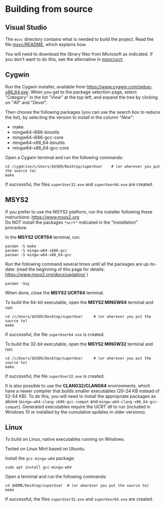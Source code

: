 
Building from source
====================


Visual Studio
-------------

The `msvc` directory contains what is needed to build the project. Read the file
[msvc/README](msvc/README.md), which explains how.

You will need to download the library files from Microsoft as indicated. If you
don't want to do this, see the alternative in [msvc/ucrt](msvc/ucrt).



Cygwin
------

Run the Cygwin installer, available from <https://www.cygwin.com/setup-x86_64.exe>.
When you get to the package selection page, select "_Category_" in the list "_View_"
at the top left, and expand the tree by clicking on "_All_" and "_Devel_".

Then choose the following packages (you can use the search box to reduce the
list), by selecting the version to install in the column "_New_":

- make
- mingw64-i686-binutils
- mingw64-i686-gcc-core
- mingw64-x86_64-binutils
- mingw64-x86_64-gcc-core

Open a Cygwin terminal and run the following commands:

	cd /cygdrive/c/Users/$USER/Desktop/superUser 	# (or wherever you put the source to)
	make

If successful, the files `superUser32.exe` and `superUser64.exe` are created.



MSYS2
-----

If you prefer to use the MSYS2 platform, run the installer following these
instructions: <https://www.msys2.org>  
Do NOT install the packages `*ucrt*` indicated in the "_Installation_" procedure.

In the __MSYS2 UCRT64__ terminal, run:

	pacman -S make
	pacman -S mingw-w64-i686-gcc
	pacman -S mingw-w64-x86_64-gcc

Run the following command several times until all the packages are up-to-date:
(read the beginning of this page for details: <https://www.msys2.org/docs/updating/> )

	pacman -Suy

When done, close the __MSYS2 UCRT64__ terminal.


To build the 64-bit executable, open the __MSYS2 MINGW64__ terminal and run:

	cd /c/Users/$USER/Desktop/superUser 	# (or wherever you put the source to)
	make

If successful, the file `superUser64.exe` is created.


To build the 32-bit executable, open the __MSYS2 MINGW32__ terminal and run:

	cd /c/Users/$USER/Desktop/superUser 	# (or wherever you put the source to)
	make

If successful, the file `superUser32.exe` is created.


It is also possible to use the __CLANG32/CLANG64__ environments, which have a newer
compiler that builds smaller executables (20-24 KB instead of 52-54 KB).
To do this, you will need to install the appropriate packages as above
(`mingw-w64-clang-i686-gcc-compat` and `mingw-w64-clang-x86_64-gcc-compat`).
Generated executables require the UCRT dll to run (included in Windows 10 or
installed by the cumulative updates in older versions).



Linux
-----

To build on Linux, native executables running on Windows.

Tested on Linux Mint based on Ubuntu.


Install the `gcc-mingw-w64` package:

	sudo apt install gcc-mingw-w64


Open a terminal and run the following commands:

	cd $HOME/Desktop/superUser 	# (or wherever you put the source to)
	make

If successful, the files `superUser32.exe` and `superUser64.exe` are created.
